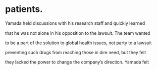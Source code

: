 # patients.

Yamada held discussions with his research staﬀ and quickly learned

that he was not alone in his opposition to the lawsuit. The team wanted

to be a part of the solution to global health issues, not party to a lawsuit

preventing such drugs from reaching those in dire need, but they felt

they lacked the power to change the company’s direction. Yamada felt